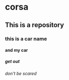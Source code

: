 # corsa
## This is a repository
### this is a car name
#### and my car
##### get out
###### don't be scared
